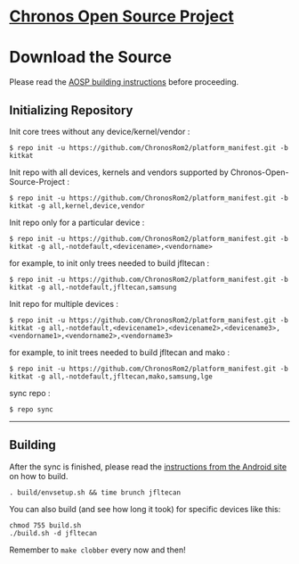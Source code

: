 [Chronos Open Source Project](http://www.infamousdevelopment.com/)
====================================


Download the Source
===================

Please read the [AOSP building instructions](http://source.android.com/source/index.html) before proceeding.

Initializing Repository
-----------------------

Init core trees without any device/kernel/vendor :

    $ repo init -u https://github.com/ChronosRom2/platform_manifest.git -b kitkat

Init repo with all devices, kernels and vendors supported by Chronos-Open-Source-Project :

    $ repo init -u https://github.com/ChronosRom2/platform_manifest.git -b kitkat -g all,kernel,device,vendor

Init repo only for a particular device :

    $ repo init -u https://github.com/ChronosRom2/platform_manifest.git -b kitkat -g all,-notdefault,<devicename>,<vendorname>

for example, to init only trees needed to build jfltecan :

    $ repo init -u https://github.com/ChronosRom2/platform_manifest.git -b kitkat -g all,-notdefault,jfltecan,samsung

Init repo for multiple devices :

    $ repo init -u https://github.com/ChronosRom2/platform_manifest.git -b kitkat -g all,-notdefault,<devicename1>,<devicename2>,<devicename3>,<vendorname1>,<vendorname2>,<vendorname3>

for example, to init trees needed to build jfltecan and mako :

    $ repo init -u https://github.com/ChronosRom2/platform_manifest.git -b kitkat -g all,-notdefault,jfltecan,mako,samsung,lge


sync repo :

    $ repo sync

***

Building
--------

After the sync is finished, please read the [instructions from the Android site](http://s.android.com/source/building.html) on how to build.

    . build/envsetup.sh && time brunch jfltecan


You can also build (and see how long it took) for specific devices like this:

    chmod 755 build.sh
    ./build.sh -d jfltecan

Remember to `make clobber` every now and then!
